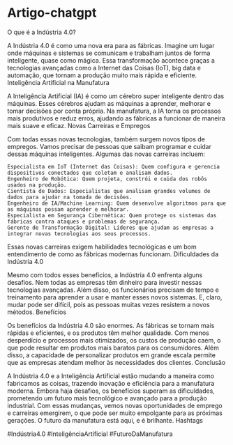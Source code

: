 # Artigo-chatgpt
O que é a Indústria 4.0?

A Indústria 4.0 é como uma nova era para as fábricas. Imagine um lugar onde máquinas e sistemas se comunicam e trabalham juntos de forma inteligente, quase como mágica. Essa transformação acontece graças a tecnologias avançadas como a Internet das Coisas (IoT), big data e automação, que tornam a produção muito mais rápida e eficiente.
Inteligência Artificial na Manufatura

A Inteligência Artificial (IA) é como um cérebro super inteligente dentro das máquinas. Esses cérebros ajudam as máquinas a aprender, melhorar e tomar decisões por conta própria. Na manufatura, a IA torna os processos mais produtivos e reduz erros, ajudando as fábricas a funcionar de maneira mais suave e eficaz.
Novas Carreiras e Empregos

Com todas essas novas tecnologias, também surgem novos tipos de empregos. Vamos precisar de pessoas que saibam programar e cuidar dessas máquinas inteligentes. Algumas das novas carreiras incluem:

    Especialista em IoT (Internet das Coisas): Quem configura e gerencia dispositivos conectados que coletam e analisam dados.
    Engenheiro de Robótica: Quem projeta, constrói e cuida dos robôs usados na produção.
    Cientista de Dados: Especialistas que analisam grandes volumes de dados para ajudar na tomada de decisões.
    Engenheiro de IA/Machine Learning: Quem desenvolve algoritmos para que as máquinas possam aprender e melhorar.
    Especialista em Segurança Cibernética: Quem protege os sistemas das fábricas contra ataques e problemas de segurança.
    Gerente de Transformação Digital: Líderes que ajudam as empresas a integrar novas tecnologias aos seus processos.

Essas novas carreiras exigem habilidades tecnológicas e um bom entendimento de como as fábricas modernas funcionam.
Dificuldades da Indústria 4.0

Mesmo com todos esses benefícios, a Indústria 4.0 enfrenta alguns desafios. Nem todas as empresas têm dinheiro para investir nessas tecnologias avançadas. Além disso, os funcionários precisam de tempo e treinamento para aprender a usar e manter esses novos sistemas. E, claro, mudar pode ser difícil, pois as pessoas muitas vezes resistem a novos métodos.
Benefícios

Os benefícios da Indústria 4.0 são enormes. As fábricas se tornam mais rápidas e eficientes, e os produtos têm melhor qualidade. Com menos desperdício e processos mais otimizados, os custos de produção caem, o que pode resultar em produtos mais baratos para os consumidores. Além disso, a capacidade de personalizar produtos em grande escala permite que as empresas atendam melhor às necessidades dos clientes.
Conclusão

A Indústria 4.0 e a Inteligência Artificial estão mudando a maneira como fabricamos as coisas, trazendo inovação e eficiência para a manufatura moderna. Embora haja desafios, os benefícios superam as dificuldades, prometendo um futuro mais tecnológico e avançado para a produção industrial. Com essas mudanças, vemos novas oportunidades de emprego e carreiras emergirem, o que pode ser muito empolgante para as próximas gerações. O futuro da manufatura está aqui, e é brilhante.
Hashtags

#Indústria4.0 #InteligênciaArtificial #FuturoDaManufatura
